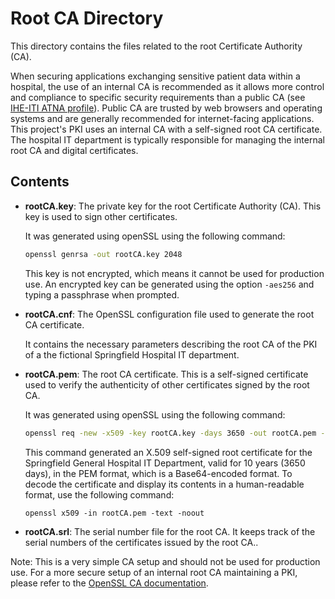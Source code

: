 # Root CA Directory

This directory contains the files related to the root Certificate Authority (CA).  

When securing applications exchanging sensitive patient data within a hospital, the use of an internal CA is recommended as it allows more control and compliance to specific security requirements than a public CA (see [IHE-ITI ATNA profile](https://profiles.ihe.net/ITI/TF/Volume2/ITI-19.html#3.19)). Public CA are trusted by web browsers and operating systems and are generally recommended for internet-facing applications.  
This project's PKI uses an internal CA with a self-signed root CA certificate.  
The hospital IT department is typically responsible for managing the internal root CA and digital certificates.

## Contents

- **rootCA.key**: The private key for the root Certificate Authority (CA). This key is used to sign other certificates.

  It was generated using openSSL using the following command:

  ```zsh
  openssl genrsa -out rootCA.key 2048
  ```

  This key is not encrypted, which means it cannot be used for production use.
  An encrypted key can be generated using the option `-aes256` and typing a passphrase when prompted.

- **rootCA.cnf**: The OpenSSL configuration file used to generate the root CA certificate.

  It contains the necessary parameters describing the root CA of the PKI of a the fictional Springfield Hospital IT department.

- **rootCA.pem**: The root CA certificate. This is a self-signed certificate used to verify the authenticity of other certificates signed by the root CA.

  It was generated using openSSL using the following command:

  ```zsh
  openssl req -new -x509 -key rootCA.key -days 3650 -out rootCA.pem -config rootCA.cnf
  ```

  This command generated an X.509 self-signed root certificate for the Springfield General Hospital IT Department, valid for 10 years (3650 days), in the PEM format, which is a Base64-encoded format. To decode the certificate and display its contents in a human-readable format, use the following command:

  ```
  openssl x509 -in rootCA.pem -text -noout
  ```

- **rootCA.srl**: The serial number file for the root CA. It keeps track of the serial numbers of the certificates issued by the root CA..

Note: This is a very simple CA setup and should not be used for production use. For a more secure setup of an internal root CA maintaining a PKI, please refer to the [OpenSSL CA documentation](https://openssl-ca.readthedocs.io/en/latest/index.html).
